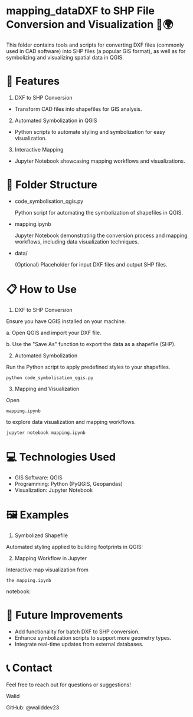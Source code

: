 # mapping_dataDXF to SHP File Conversion and Visualization 📐🌍
This folder contains tools and scripts for converting DXF files (commonly used in CAD software) into SHP files (a popular GIS format), as well as for symbolizing and visualizing spatial data in QGIS.

# 🚀 Features
1. DXF to SHP Conversion

  -  Transform CAD files into shapefiles for GIS analysis.
2. Automated Symbolization in QGIS

  - Python scripts to automate styling and symbolization for easy visualization.
3. Interactive Mapping

  - Jupyter Notebook showcasing mapping workflows and visualizations.
# 📂 Folder Structure
- code_symbolisation_qgis.py

  Python script for automating the symbolization of shapefiles in QGIS.

- mapping.ipynb

  Jupyter Notebook demonstrating the conversion process and mapping workflows, including data visualization techniques.

- data/

  (Optional) Placeholder for input DXF files and output SHP files.

# 📋 How to Use
1. DXF to SHP Conversion

Ensure you have QGIS installed on your machine.

  a. Open QGIS and import your DXF file.

  b. Use the "Save As" function to export the data as a shapefile (SHP).

2. Automated Symbolization

Run the Python script to apply predefined styles to your shapefiles.


    python code_symbolisation_qgis.py  

3. Mapping and Visualization

Open

    mapping.ipynb 
to explore data visualization and mapping workflows.


    jupyter notebook mapping.ipynb  
# 💻 Technologies Used
- GIS Software: QGIS
- Programming: Python (PyQGIS, Geopandas)
- Visualization: Jupyter Notebook
# 🖼️ Examples
1. Symbolized Shapefile

Automated styling applied to building footprints in QGIS:

2. Mapping Workflow in Jupyter

Interactive map visualization from 

    the mapping.ipynb 
notebook:

# 🌟 Future Improvements
- Add functionality for batch DXF to SHP conversion.
- Enhance symbolization scripts to support more geometry types.
- Integrate real-time updates from external databases.
# 📞 Contact
Feel free to reach out for questions or suggestions!

Walid

GitHub: @waliddev23
